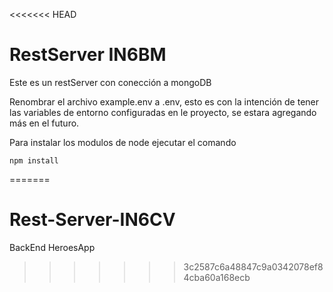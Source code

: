 <<<<<<< HEAD
# RestServer IN6BM

Este es un restServer con conección a mongoDB

Renombrar el archivo example.env a .env, esto es con la intención de tener las variables de entorno
configuradas en le proyecto, se estara agregando más en el futuro.

Para instalar los modulos de node ejecutar el comando
```
npm install
```
=======
# Rest-Server-IN6CV
BackEnd HeroesApp
>>>>>>> 3c2587c6a48847c9a0342078ef84cba60a168ecb
